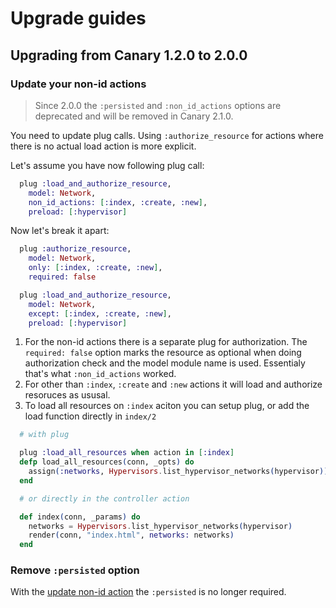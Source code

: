 # Upgrade guides

## Upgrading from Canary 1.2.0 to 2.0.0

### Update your non-id actions

> Since 2.0.0 the `:persisted` and `:non_id_actions` options are deprecated and will be removed in Canary 2.1.0.

You need to update plug calls. Using `:authorize_resource` for actions where there is no actual load action is more explicit.

Let's assume you have now following plug call:
```elixir
  plug :load_and_authorize_resource,
    model: Network,
    non_id_actions: [:index, :create, :new],
    preload: [:hypervisor]
```

Now let's break it apart:
```elixir
  plug :authorize_resource,
    model: Network,
    only: [:index, :create, :new],
    required: false

  plug :load_and_authorize_resource,
    model: Network,
    except: [:index, :create, :new],
    preload: [:hypervisor]
```

1. For the non-id actions there is a separate plug for authorization. The `required: false` option marks the resource as optional when doing authorization check and the model module name is used. Essentialy that's what `:non_id_actions` worked.
2. For other than `:index`, `:create` and `:new` actions it will load and authorize resoruces as ususal.
3. To load all resources on `:index` aciton you can setup plug, or add the load function directly in `index/2`

```elixir
  # with plug

  plug :load_all_resources when action in [:index]
  defp load_all_resources(conn, _opts) do
    assign(:networks, Hypervisors.list_hypervisor_networks(hypervisor))
  end

  # or directly in the controller action

  def index(conn, _params) do
    networks = Hypervisors.list_hypervisor_networks(hypervisor)
    render(conn, "index.html", networks: networks)
  end
```

### Remove `:persisted` option

With the [update non-id action](#update-your-non-id-actions) the `:persisted` is no longer required.
